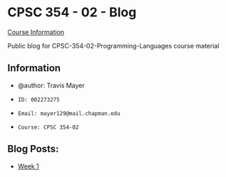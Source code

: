 # CPSC 354 - 02 - Blog
[Course Information](https://github.com/alexhkurz/programming-languages-2020/blob/master/README.md)

Public blog for CPSC-354-02-Programming-Languages course material
## Information
*  @author: Travis Mayer
*     ID: 002273275
*     Email: mayer129@mail.chapman.edu
*     Course: CPSC 354-02
## Blog Posts:
* [Week 1](https://github.com/mayer129/CPSC-354-02-Programming-Languages_Blog/blob/main/2020-10-06.md)